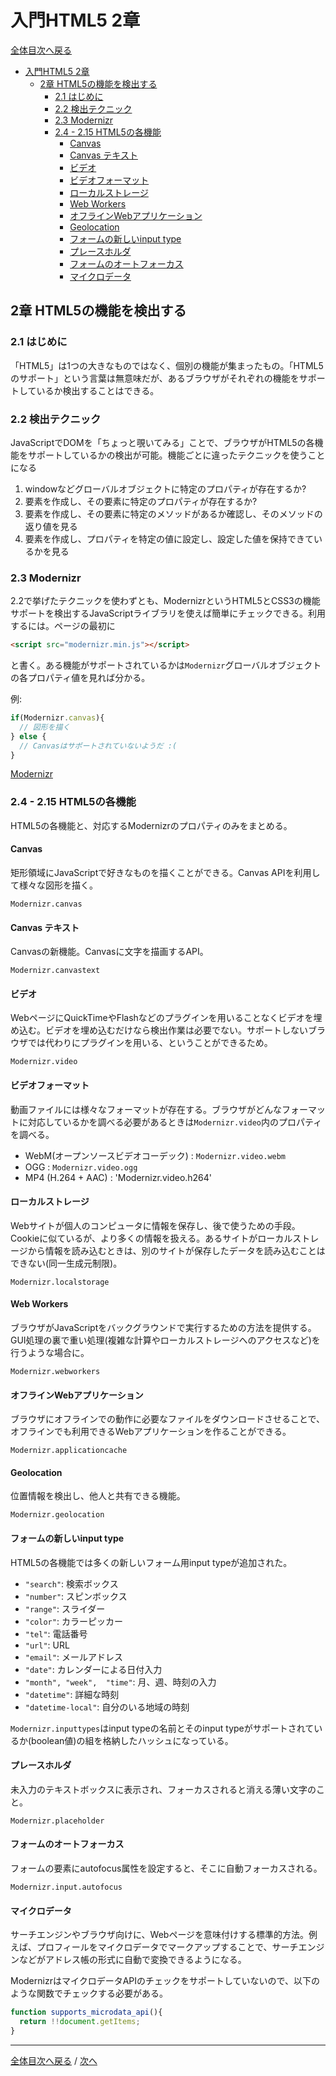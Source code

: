 # 入門HTML5 2章
[全体目次へ戻る](index.md)

<!-- TOC depthFrom:1 depthTo:6 withLinks:1 updateOnSave:1 orderedList:0 -->

- [入門HTML5 2章](#入門html5-2章)
	- [2章 HTML5の機能を検出する](#2章-html5機能検出)
		- [2.1 はじめに](#21-)
		- [2.2 検出テクニック](#22-検出)
		- [2.3 Modernizr](#23-modernizr)
		- [2.4 - 2.15 HTML5の各機能](#24-215-html5各機能)
			- [Canvas](#canvas)
			- [Canvas テキスト](#canvas-)
			- [ビデオ](#)
			- [ビデオフォーマット](#)
			- [ローカルストレージ](#)
			- [Web Workers](#web-workers)
			- [オフラインWebアプリケーション](#web)
			- [Geolocation](#geolocation)
			- [フォームの新しいinput type](#新input-type)
			- [プレースホルダ](#)
			- [フォームのオートフォーカス](#)
			- [マイクロデータ](#)

<!-- /TOC -->

## 2章 HTML5の機能を検出する
### 2.1 はじめに
「HTML5」は1つの大きなものではなく、個別の機能が集まったもの。「HTML5のサポート」という言葉は無意味だが、あるブラウザがそれぞれの機能をサポートしているか検出することはできる。

### 2.2 検出テクニック
JavaScriptでDOMを「ちょっと覗いてみる」ことで、ブラウザがHTML5の各機能をサポートしているかの検出が可能。機能ごとに違ったテクニックを使うことになる

1. windowなどグローバルオブジェクトに特定のプロパティが存在するか?
2. 要素を作成し、その要素に特定のプロパティが存在するか?
3. 要素を作成し、その要素に特定のメソッドがあるか確認し、そのメソッドの返り値を見る
4. 要素を作成し、プロパティを特定の値に設定し、設定した値を保持できているかを見る

### 2.3 Modernizr
2.2で挙げたテクニックを使わずとも、ModernizrというHTML5とCSS3の機能サポートを検出するJavaScriptライブラリを使えば簡単にチェックできる。利用するには。ページの最初に

```html
<script src="modernizr.min.js"></script>
```

と書く。ある機能がサポートされているかは`Modernizr`グローバルオブジェクトの各プロパティ値を見れば分かる。

例:

```javascript
if(Modernizr.canvas){
  // 図形を描く
} else {
  // Canvasはサポートされていないようだ :(
}
```

[Modernizr](http://www.modernizr.com/)

### 2.4 - 2.15 HTML5の各機能
HTML5の各機能と、対応するModernizrのプロパティのみをまとめる。
#### Canvas
矩形領域にJavaScriptで好きなものを描くことができる。Canvas APIを利用して様々な図形を描く。

`Modernizr.canvas`

#### Canvas テキスト
Canvasの新機能。Canvasに文字を描画するAPI。

`Modernizr.canvastext`

#### ビデオ
WebページにQuickTimeやFlashなどのプラグインを用いることなくビデオを埋め込む。ビデオを埋め込むだけなら検出作業は必要でない。サポートしないブラウザでは代わりにプラグインを用いる、ということができるため。

`Modernizr.video`

#### ビデオフォーマット
動画ファイルには様々なフォーマットが存在する。ブラウザがどんなフォーマットに対応しているかを調べる必要があるときは`Modernizr.video`内のプロパティを調べる。

+ WebM(オープンソースビデオコーデック) : `Modernizr.video.webm`
+ OGG : `Modernizr.video.ogg`
+ MP4 (H.264 + AAC) : 'Modernizr.video.h264'

#### ローカルストレージ
Webサイトが個人のコンピュータに情報を保存し、後で使うための手段。Cookieに似ているが、より多くの情報を扱える。あるサイトがローカルストレージから情報を読み込むときは、別のサイトが保存したデータを読み込むことはできない(同一生成元制限)。

`Modernizr.localstorage`

#### Web Workers
ブラウザがJavaScriptをバックグラウンドで実行するための方法を提供する。GUI処理の裏で重い処理(複雑な計算やローカルストレージへのアクセスなど)を行うような場合に。

`Modernizr.webworkers`

#### オフラインWebアプリケーション
ブラウザにオフラインでの動作に必要なファイルをダウンロードさせることで、オフラインでも利用できるWebアプリケーションを作ることができる。

`Modernizr.applicationcache`

#### Geolocation
位置情報を検出し、他人と共有できる機能。

`Modernizr.geolocation`

#### フォームの新しいinput type
HTML5の各機能では多くの新しいフォーム用input typeが追加された。

+ `"search"`: 検索ボックス            
+ `"number"`: スピンボックス
+ `"range"`: スライダー
+ `"color"`: カラーピッカー
+ `"tel"`: 電話番号
+ `"url"`: URL
+ `"email"`: メールアドレス
+ `"date"`: カレンダーによる日付入力
+ `"month", "week",  "time"`: 月、週、時刻の入力
+ `"datetime"`: 詳細な時刻
+ `"datetime-local"`: 自分のいる地域の時刻

`Modernizr.inputtypes`はinput typeの名前とそのinput typeがサポートされているか(boolean値)の組を格納したハッシュになっている。

#### プレースホルダ
未入力のテキストボックスに表示され、フォーカスされると消える薄い文字のこと。

`Modernizr.placeholder`

#### フォームのオートフォーカス
フォームの要素にautofocus属性を設定すると、そこに自動フォーカスされる。

`Modernizr.input.autofocus`

#### マイクロデータ
サーチエンジンやブラウザ向けに、Webページを意味付けする標準的方法。例えば、プロフィールをマイクロデータでマークアップすることで、サーチエンジンなどがアドレス帳の形式に自動で変換できるようになる。

ModernizrはマイクロデータAPIのチェックをサポートしていないので、以下のような関数でチェックする必要がある。

```javascript
function supports_microdata_api(){
  return !!document.getItems;
}
```

***

[全体目次へ戻る](index.md) / [次へ](c3.md)
